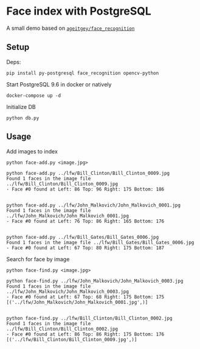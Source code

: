 # Face index with PostgreSQL

A small demo based on [`ageitgey/face_recognition`](https://github.com/ageitgey/face_recognition/tree/master/examples)

## Setup

Deps:

```
pip install py-postgresql face_recognition opencv-python
```

Start PostgreSQL 9.6 in docker or natively

```
docker-compose up -d
```

Initialize DB

```
python db.py
```

## Usage 

Add images to index

```
python face-add.py <image.jpg>
```

```
python face-add.py ../lfw/Bill_Clinton/Bill_Clinton_0009.jpg 
Found 1 faces in the image file ../lfw/Bill_Clinton/Bill_Clinton_0009.jpg
- Face #0 found at Left: 86 Top: 96 Right: 175 Bottom: 186


python face-add.py ../lfw/John_Malkovich/John_Malkovich_0001.jpg 
Found 1 faces in the image file ../lfw/John_Malkovich/John_Malkovich_0001.jpg
- Face #0 found at Left: 76 Top: 86 Right: 165 Bottom: 176


python face-add.py ../lfw/Bill_Gates/Bill_Gates_0006.jpg 
Found 1 faces in the image file ../lfw/Bill_Gates/Bill_Gates_0006.jpg
- Face #0 found at Left: 67 Top: 80 Right: 175 Bottom: 187

```

Search for face by image

```
python face-find.py <image.jpg>
```

```
python face-find.py ../lfw/John_Malkovich/John_Malkovich_0003.jpg 
Found 1 faces in the image file ../lfw/John_Malkovich/John_Malkovich_0003.jpg
- Face #0 found at Left: 67 Top: 68 Right: 175 Bottom: 175
[('../lfw/John_Malkovich/John_Malkovich_0001.jpg',)]


python face-find.py ../lfw/Bill_Clinton/Bill_Clinton_0002.jpg 
Found 1 faces in the image file ../lfw/Bill_Clinton/Bill_Clinton_0002.jpg
- Face #0 found at Left: 86 Top: 86 Right: 175 Bottom: 176
[('../lfw/Bill_Clinton/Bill_Clinton_0009.jpg',)]
```